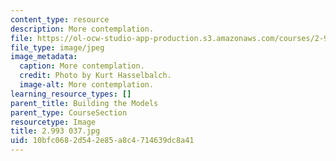 ```yaml
---
content_type: resource
description: More contemplation.
file: https://ol-ocw-studio-app-production.s3.amazonaws.com/courses/2-993-special-topics-in-mechanical-engineering-the-art-and-science-of-boat-design-january-iap-2007/10bfc0682d542e85a8c4714639dc8a41_2993037.jpg
file_type: image/jpeg
image_metadata:
  caption: More contemplation.
  credit: Photo by Kurt Hasselbalch.
  image-alt: More contemplation.
learning_resource_types: []
parent_title: Building the Models
parent_type: CourseSection
resourcetype: Image
title: 2.993 037.jpg
uid: 10bfc068-2d54-2e85-a8c4-714639dc8a41
---
```

